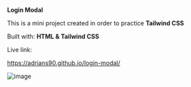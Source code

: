 **Login Modal**

This is a mini project created in order to practice **Tailwind CSS**

Built with: **HTML & Tailwind CSS**

Live link:

https://adrians90.github.io/login-modal/ 

![image](https://github.com/adrians90/login-modal/assets/128593202/22f39335-3d59-4eaf-bd31-740b9ed1b25b)
